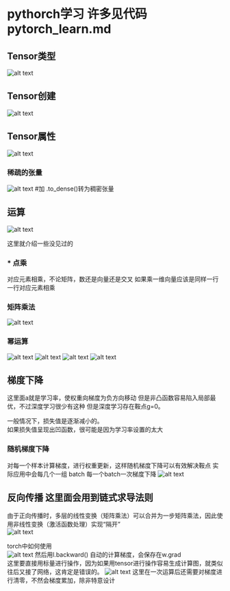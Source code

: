 
# pythorch学习 许多见代码 pytorch_learn.md
## Tensor类型
![alt text](image-39.png)
## Tensor创建
![alt text](image-40.png)
## Tensor属性
![alt text](image-41.png)
### 稀疏的张量
![alt text](image-42.png)
#加 .to_dense()转为稠密张量
##  运算
![alt text](image-43.png)

这里就介绍一些没见过的
### * 点乘
对应元素相乘，不论矩阵，数还是向量还是交叉
如果乘一维向量应该是同样一行一行对应元素相乘
### 矩阵乘法
![alt text](image-44.png)
### 幂运算 
![alt text](image-45.png)
![alt text](image-46.png)
![alt text](image-47.png)
![alt text](image-48.png)

 
## 梯度下降
这里面a就是学习率，使权重向梯度为负方向移动
但是非凸函数容易陷入局部最优，不过深度学习很少有这种
但是深度学习存在鞍点g=0。

一般情况下，损失值是逐渐减小的。  
如果损失值呈现出凹函数，很可能是因为学习率设置的太大  

### 随机梯度下降
对每一个样本计算梯度，进行权重更新，这样随机梯度下降可以有效解决鞍点
实际应用中会每几个一组 batch 每一个batch一次梯度下降
![alt text](image-91.png) 

## 反向传播  这里面会用到链式求导法则 
由于正向传播时，多层的线性变换（矩阵乘法）可以合并为一步矩阵乘法，因此使用非线性变换（激活函数处理）实现“隔开”  
![alt text](image-92.png)

torch中如何使用  
![alt text](image-93.png)
然后用l.backward() 自动的计算梯度，会保存在w.grad  
这里要直接用标量进行操作，因为如果用tensor进行操作容易生成计算图，就类似往后又接了网络，这肯定是错误的。
![alt text](image-94.png)
这里在一次运算后还需要对梯度进行清零，不然会梯度累加，除非特意设计
